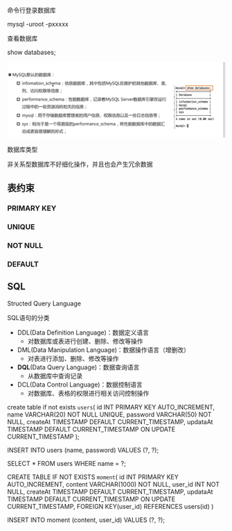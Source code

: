 命令行登录数据库

mysql -uroot -pxxxxx

查看数据库

show databases;

![image-20221106125545565](img/image-20221106125545565.png)



数据库类型

非关系型数据库不好细化操作，并且也会产生冗余数据



## 表约束

### PRIMARY KEY



### UNIQUE



### NOT NULL



### DEFAULT



## SQL

Structed Query Language



SQL语句的分类

* DDL(Data Definition Language)：数据定义语言
  * 对数据库或表进行创建、删除、修改等操作
* DML(Data Manipulation Language)：数据操作语言（增删改）
  * 对表进行添加、删除、修改等操作
* **DQL**(Data Query Language)：数据查询语言
  * 从数据库中查询记录
* DCL(Data Control Language)：数据控制语言
  * 对数据库、表格的权限进行相关访问控制操作









































create table if not exists `users`(
	id INT PRIMARY KEY AUTO_INCREMENT,
    name VARCHAR(20) NOT NULL UNIQUE,
    password VARCHAR(50) NOT NULL,
    createAt TIMESTAMP DEFAULT CURRENT_TIMESTAMP,
    updataAt TIMESTAMP DEFAULT CURRENT_TIMESTAMP ON UPDATE CURRENT_TIMESTAMP
);

INSERT INTO users (name, password) VALUES (?, ?);

SELECT * FROM users WHERE name = ?;



CREATE TABLE IF NOT EXISTS `moment`(
	id INT PRIMARY KEY AUTO_INCREMENT,
	content VARCHAR(1000) NOT NULL,
	user_id INT NOT NULL,
  createAt TIMESTAMP DEFAULT CURRENT_TIMESTAMP,
  updataAt TIMESTAMP DEFAULT CURRENT_TIMESTAMP ON UPDATE CURRENT_TIMESTAMP,
	FOREIGN KEY(user_id) REFERENCES users(id)
)

INSERT INTO moment (content, user_id) VALUES (?, ?);

